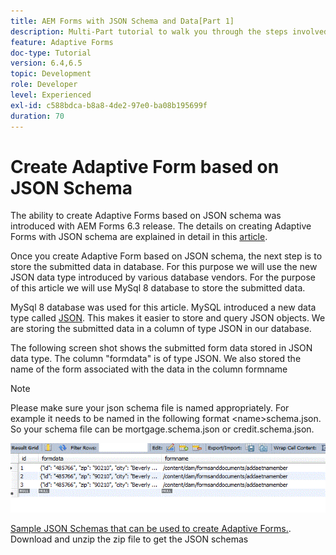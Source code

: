 ```yaml
---
title: AEM Forms with JSON Schema and Data[Part 1]
description: Multi-Part tutorial to walk you through the steps involved in creating Adaptive Form with JSON schema and querying the submitted data.
feature: Adaptive Forms
doc-type: Tutorial
version: 6.4,6.5
topic: Development
role: Developer
level: Experienced
exl-id: c588bdca-b8a8-4de2-97e0-ba08b195699f
duration: 70
---
```

# Create Adaptive Form based on JSON Schema


The ability to create Adaptive Forms based on JSON schema was introduced with AEM Forms 6.3 release. The details on creating Adaptive Forms with JSON schema are explained in detail in this [article](https://experienceleague.adobe.com/docs/experience-manager-65/forms/adaptive-forms-advanced-authoring/adaptive-form-json-schema-form-model.html).

Once you create Adaptive Form based on JSON schema, the next step is to store the submitted data in database. For this purpose we will use the new JSON data type introduced by various database vendors. For the purpose of this article we will use MySql 8 database to store the submitted data.

MySql 8 database was used for this article. MySQL introduced a new data type called [JSON](https://dev.mysql.com/doc/refman/8.0/en/json.html). This makes it easier to store and query JSON objects. We are storing the submitted data in a column of type JSON in our database.

The following screen shot shows the submitted form data stored in JSON data type. The column "formdata" is of type JSON. We also stored the name of the form associated with the data in the column formname

>[!NOTE]
>
>Please make sure your json schema file is named appropriately. For example it needs to be named in the following format &lt;name&gt;schema.json. So your schema file can be mortgage.schema.json or credit.schema.json.


![datastored](assets/datastored.gif)


[Sample JSON Schemas that can be used to create Adaptive Forms.](assets/samplejsonschemas.zip). Download and unzip the zip file to get the JSON schemas
